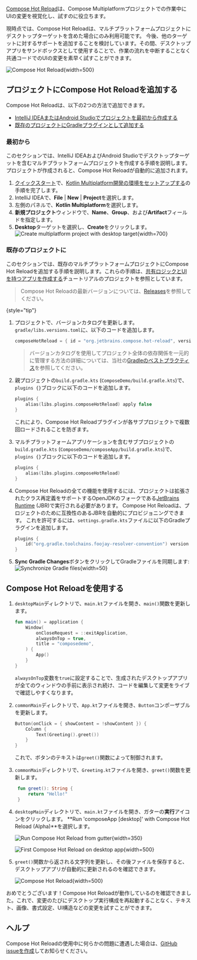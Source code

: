 [//]: # (title: Compose Hot Reload)

<primary-label ref="alpha"/>

[Compose Hot Reload](https://github.com/JetBrains/compose-hot-reload)は、Compose Multiplatformプロジェクトでの作業中にUIの変更を視覚化し、試すのに役立ちます。

現時点では、Compose Hot Reloadは、マルチプラットフォームプロジェクトにデスクトップターゲットを含めた場合にのみ利用可能です。
今後、他のターゲットに対するサポートを追加することを検討しています。その間、デスクトップアプリをサンドボックスとして使用することで、作業の流れを中断することなく共通コードでのUIの変更を素早く試すことができます。

![Compose Hot Reload](compose-hot-reload.gif){width=500}

## プロジェクトにCompose Hot Reloadを追加する

Compose Hot Reloadは、以下の2つの方法で追加できます。

*   [IntelliJ IDEAまたはAndroid Studioでプロジェクトを最初から作成する](#from-scratch)
*   [既存のプロジェクトにGradleプラグインとして追加する](#to-an-existing-project)

### 最初から

このセクションでは、IntelliJ IDEAおよびAndroid Studioでデスクトップターゲットを含むマルチプラットフォームプロジェクトを作成する手順を説明します。プロジェクトが作成されると、Compose Hot Reloadが自動的に追加されます。

1.  [クイックスタート](quickstart.md)で、[Kotlin Multiplatform開発の環境をセットアップする](quickstart.md#set-up-the-environment)の手順を完了します。
2.  IntelliJ IDEAで、**File** | **New** | **Project**を選択します。
3.  左側のパネルで、**Kotlin Multiplatform**を選択します。
4.  **新規プロジェクト**ウィンドウで、**Name**、**Group**、および**Artifact**フィールドを指定します。
5.  **Desktop**ターゲットを選択し、**Create**をクリックします。
    ![Create multiplatform project with desktop target](create-desktop-project.png){width=700}

### 既存のプロジェクトに

このセクションでは、既存のマルチプラットフォームプロジェクトにCompose Hot Reloadを追加する手順を説明します。これらの手順は、[共有ロジックとUIを持つアプリを作成する](compose-multiplatform-create-first-app.md)チュートリアルのプロジェクトを参照としています。

> Compose Hot Reloadの最新バージョンについては、[Releases](https://github.com/JetBrains/compose-hot-reload/releases)を参照してください。
>
{style="tip"}

1.  プロジェクトで、バージョンカタログを更新します。`gradle/libs.versions.toml`に、以下のコードを追加します。
    ```kotlin
    composeHotReload = { id = "org.jetbrains.compose.hot-reload", version.ref = "composeHotReload"}
    ```

    > バージョンカタログを使用してプロジェクト全体の依存関係を一元的に管理する方法の詳細については、当社の[Gradleのベストプラクティス](https://kotlinlang.org/gradle-best-practices.html)を参照してください。

2.  親プロジェクトの`build.gradle.kts` (`ComposeDemo/build.gradle.kts`)で、`plugins {}`ブロックに以下のコードを追加します。
    ```kotlin
    plugins {
        alias(libs.plugins.composeHotReload) apply false
    }
    ```
    これにより、Compose Hot Reloadプラグインが各サブプロジェクトで複数回ロードされることを防ぎます。

3.  マルチプラットフォームアプリケーションを含むサブプロジェクトの`build.gradle.kts` (`ComposeDemo/composeApp/build.gradle.kts`)で、`plugins {}`ブロックに以下のコードを追加します。
    ```kotlin
    plugins {
        alias(libs.plugins.composeHotReload)
    }
    ```

4.  Compose Hot Reloadの全ての機能を使用するには、プロジェクトは拡張されたクラス再定義をサポートするOpenJDKのフォークである[JetBrains Runtime](https://github.com/JetBrains/JetBrainsRuntime) (JBR)で実行される必要があります。
    Compose Hot Reloadは、プロジェクトのために互換性のあるJBRを自動的にプロビジョニングできます。
    これを許可するには、`settings.gradle.kts`ファイルに以下のGradleプラグインを追加します。

    ```kotlin
    plugins {
        id("org.gradle.toolchains.foojay-resolver-convention") version "%foojayResolverConventionVersion%"
    }
    ```

5.  **Sync Gradle Changes**ボタンをクリックしてGradleファイルを同期します: ![Synchronize Gradle files](gradle-sync.png){width=50}

## Compose Hot Reloadを使用する

1.  `desktopMain`ディレクトリで、`main.kt`ファイルを開き、`main()`関数を更新します。
    ```kotlin
    fun main() = application {
        Window(
            onCloseRequest = ::exitApplication,
            alwaysOnTop = true,
            title = "composedemo",
        ) {
            App()
        }
    }
    ```
    `alwaysOnTop`変数を`true`に設定することで、生成されたデスクトップアプリが全てのウィンドウの手前に表示され続け、コードを編集して変更をライブで確認しやすくなります。

2.  `commonMain`ディレクトリで、`App.kt`ファイルを開き、`Button`コンポーザブルを更新します。
    ```kotlin
    Button(onClick = { showContent = !showContent }) {
        Column {
            Text(Greeting().greet())
        }
    }
    ```
    これで、ボタンのテキストは`greet()`関数によって制御されます。

3.  `commonMain`ディレクトリで、`Greeting.kt`ファイルを開き、`greet()`関数を更新します。
    ```kotlin
     fun greet(): String {
         return "Hello!"
     }
    ```

4.  `desktopMain`ディレクトリで、`main.kt`ファイルを開き、ガターの**実行**アイコンをクリックします。
    **Run 'composeApp [desktop]' with Compose Hot Reload (Alpha)**を選択します。

    ![Run Compose Hot Reload from gutter](compose-hot-reload-gutter-run.png){width=350}

    ![First Compose Hot Reload on desktop app](compose-hot-reload-hello.png){width=500}

5.  `greet()`関数から返される文字列を更新し、その後ファイルを保存すると、デスクトップアプリが自動的に更新されるのを確認できます。

    ![Compose Hot Reload](compose-hot-reload.gif){width=500}

おめでとうございます！Compose Hot Reloadが動作しているのを確認できました。これで、変更のたびにデスクトップ実行構成を再起動することなく、テキスト、画像、書式設定、UI構造などの変更を試すことができます。

## ヘルプ

Compose Hot Reloadの使用中に何らかの問題に遭遇した場合は、[GitHub issueを作成](https://github.com/JetBrains/compose-hot-reload/issues)してお知らせください。